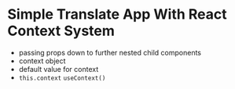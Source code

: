 # Simple Translate App With React Context System

- passing props down to further nested child components
- context object
- default value for context
- `this.context` `useContext()`
